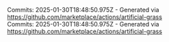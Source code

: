 Commits: 2025-01-30T18:48:50.975Z - Generated via https://github.com/marketplace/actions/artificial-grass
<br>
Commits: 2025-01-30T18:48:50.975Z - Generated via https://github.com/marketplace/actions/artificial-grass
<br>
